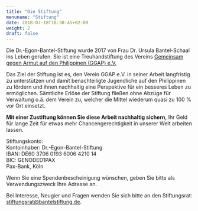 ```yaml
---
title: "Die Stiftung"
menuname: "Stiftung"
date: 2018-07-18T18:30:45+02:00
weight: 2
draft: false
---
```

Die Dr.-Egon-Bantel-Stiftung wurde 2017 von Frau Dr. Ursula Bantel-Schaal ins
Leben gerufen. Sie ist eine Treuhandstiftung des Vereins
[Gemeinsam gegen Armut auf den Philippinen (GGAP) e.V.][1]

Das Ziel der Stiftung ist es, den Verein GGAP e.V. in seiner Arbeit langfristig
zu unterstützen und damit benachteiligte Jugendliche auf den Philippinen zu
fördern und ihnen nachhaltig eine Perspektive für ein besseres Leben zu
ermöglichen. Sämtliche Erlöse der Stiftung fließen ohne Abzüge für Verwaltung
o.ä. dem Verein zu, welcher die Mittel wiederum quasi zu 100 % vor Ort einsetzt. 

**Mit einer Zustiftung können Sie diese Arbeit nachhaltig sichern,** Ihr Geld für
lange Zeit für etwas mehr Chancengerechtigkeit in unserer Welt arbeiten lassen. 

Stiftungskonto:  
Kontoinhaber: Dr.-Egon-Bantel-Stiftung  
IBAN:  DE60 3706 0193 6006 4210 14  
BIC: GENODED1PAX  
Pax-Bank, Köln

Wenn Sie eine Spendenbescheinigung wünschen, geben Sie bitte als Verwendungszweck Ihre
Adresse an.

Bei Interesse, Neugier und Fragen wenden Sie sich bitte an den Stiftungsrat:
[stiftungsrat@bantelstiftung.de][2].

[1]: #verein
[2]: mailto:stiftungsrat@gemeinsam-gegen-armut.org
